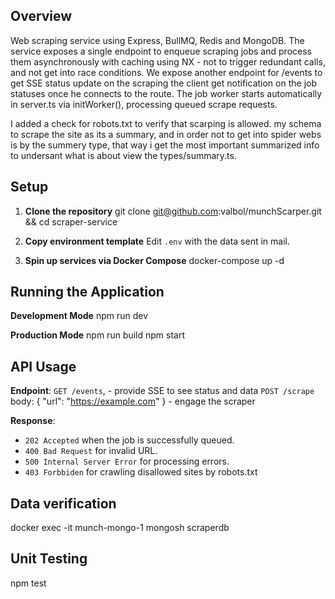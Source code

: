 ## Overview

Web scraping service using Express, BullMQ, Redis and MongoDB. The service exposes a single endpoint to enqueue scraping jobs and process them asynchronously with caching using NX - not to trigger redundant calls, and not get into race conditions.
We expose another endpoint for /events to get SSE status update on the scraping the client get notification on the job statuses once he connects to the route.
The job worker starts automatically in server.ts via initWorker(), processing queued scrape requests.

I added a check for robots.txt to verify that scarping is allowed.
my schema to scrape the site as its a summary, and in order not to get into spider webs is
by the summery type, that way i get the most important summarized info to undersant what is about
view the types/summary.ts.

## Setup

1. **Clone the repository**
   git clone git@github.com:valbol/munchScarper.git && cd scraper-service

2. **Copy environment template**
   Edit `.env` with the data sent in mail.

3. **Spin up services via Docker Compose**
   docker-compose up -d

## Running the Application

**Development Mode**
npm run dev

**Production Mode**
npm run build
npm start

## API Usage

**Endpoint**:
`GET /events`, - provide SSE to see status and data
`POST /scrape`
body: { "url": "https://example.com" } - engage the scraper

**Response**:

- `202 Accepted` when the job is successfully queued.
- `400 Bad Request` for invalid URL.
- `500 Internal Server Error` for processing errors.
- `403 Forbbiden` for crawling disallowed sites by robots.txt

## Data verification

docker exec -it munch-mongo-1 mongosh scraperdb

## Unit Testing

npm test
